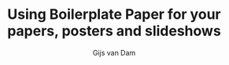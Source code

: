 ﻿---
title: Using Boilerplate Paper for your papers, posters and slideshows
author:
- Gijs van Dam
keywords: [LaTeX, Markdown, Pandoc, Vscode]
secnumdepth: 2
# classoption:
# - draft
---
